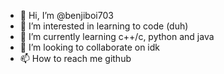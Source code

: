 - 👋 Hi, I’m @benjiboi703
- 👀 I’m interested in learning to code (duh)
- 🌱 I’m currently learning c++/c, python and java
- 💞️ I’m looking to collaborate on idk
- 📫 How to reach me github

<!---
benjiboi703/benjiboi703 is a ✨ special ✨ repository because its `README.md` (this file) appears on your GitHub profile.
You can click the Preview link to take a look at your changes.
--->
